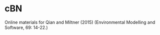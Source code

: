 # cBN
Online materials for Qian and Miltner (2015) (Environmental Modelling and Software, 69: 14-22.)
